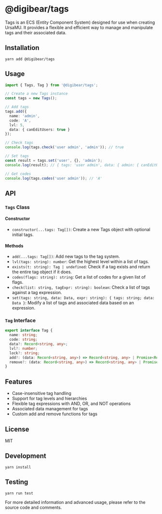 # @digibear/tags

Tags is an ECS (Entity Component System) designed for use when creating UrsaMU. It provides a flexible and efficient way to manage and manipulate tags and their associated data.

## Installation

```
yarn add @digibear/tags
```

## Usage

```typescript
import { Tags, Tag } from '@digibear/tags';

// Create a new Tags instance
const tags = new Tags();

// Add tags
tags.add({
  name: 'admin',
  code: 'A',
  lvl: 5,
  data: { canEditUsers: true }
});

// Check tags
console.log(tags.check('user admin', 'admin')); // true

// Set tags
const result = tags.set('user', {}, 'admin');
console.log(result); // { tags: 'user admin', data: { admin: { canEditUsers: true } } }

// Get codes
console.log(tags.codes('user admin')); // 'A'
```

## API

### `Tags` Class

#### Constructor

- `constructor(...tags: Tag[])`: Create a new Tags object with optional initial tags.

#### Methods

- `add(...tags: Tag[])`: Add new tags to the tag system.
- `lvl(tags: string): number`: Get the highest level within a list of tags.
- `exists(t: string): Tag | undefined`: Check if a tag exists and return the entire tag object if it does.
- `codes(flags: string): string`: Get a list of codes for a given list of flags.
- `check(list: string, tagExpr: string): boolean`: Check a list of tags against a tag expression.
- `set(tags: string, data: Data, expr: string): { tags: string; data: Data }`: Modify a list of tags and associated data based on an expression.

### `Tag` Interface

```typescript
export interface Tag {
  name: string;
  code: string;
  data?: Record<string, any>;
  lvl?: number;
  lock?: string;
  add?: (data: Record<string, any>) => Record<string, any> | Promise<Record<string, any>>;
  remove?: (data: Record<string, any>) => Record<string, any> | Promise<Record<string, any>>;
}
```

## Features

- Case-insensitive tag handling
- Support for tag levels and hierarchies
- Flexible tag expressions with AND, OR, and NOT operations
- Associated data management for tags
- Custom add and remove functions for tags

## License

MIT

## Development

```
yarn install
```

## Testing

```
yarn run test
```

For more detailed information and advanced usage, please refer to the source code and comments.